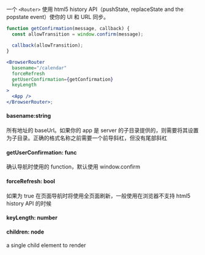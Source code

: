 ## <BrowserRouter>

一个 `<Router>` 使用 html5 history API（pushState, replaceState and the popstate event）使你的 UI 和 URL 同步。

```jsx
function getConfirmation(message, callback) {
  const allowTransition = window.confirm(message);

  callback(allowTransition);
}

<BrowserRouter
  basename="/calendar"
  forceRefresh
  getUserConfirmation={getConfirmation}
  keyLength
>
  <App />
</BrowserRouter>;
```

#### basename:string

所有地址的 baseUrl。如果你的 app 是 server 的子目录提供的，则需要将其设置为子目录。正确的格式名称之前需要一个前导斜杠，但没有尾部斜杠

#### getUserConfirmation: func

确认导航时使用的 function，默认使用 window.confirm

#### forceRefresh: bool

如果为 true 在页面导航时将使用全页面刷新，一般使用在浏览器不支持 html5 history API 的时候

#### keyLength: number

#### children: node

a single child element to render
